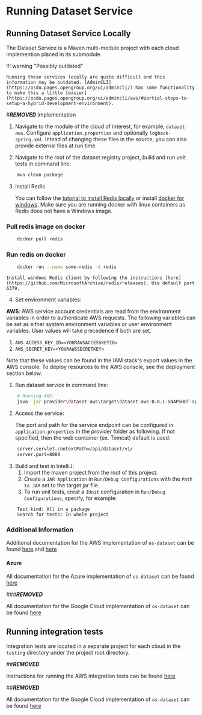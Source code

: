 # Running Dataset Service 

## Running Dataset Service Locally

The Dataset Service is a Maven multi-module project with each cloud implemention placed in its submodule.

!!! warning "Possibly outdated"

    Running these services locally are quite difficult and this information may be outdated. [AdminCLI](https://osdu.pages.opengroup.org/ui/admincli/) has some functionality to make this a little [easier](https://osdu.pages.opengroup.org/ui/admincli/aws/#partial-steps-to-setup-a-hybrid-development-environment).

#***REMOVED*** Implementation

1. Navigate to the module of the cloud of interest, for example, ```dataset-aws```. Configure ```application.properties``` and optionally ```logback-spring.xml```. Intead of changing these files in the source, you can also provide external files at run time.

2. Navigate to the root of the dataset registry project, build and run unit tests in command line:

```bash
    mvn clean package
```

3. Install Redis

    You can follow the [tutorial to install Redis locally](https://koukia.ca/installing-redis-on-windows-using-docker-containers-7737d2ebc25e) or install [docker for windows](https://docs.docker.com/docker-for-windows/install/). Make sure you are running docker with linux containers as Redis does not have a Windows image.

### Pull redis image on docker
```bash
    docker pull redis
```
### Run redis on docker
```bash
    docker run --name some-redis -d redis
```

    Install windows Redis client by following the instructions [here](https://github.com/MicrosoftArchive/redis/releases). Use default port 6379.

4. Set environment variables:

**AWS**: AWS service account credentials are read from the environment variables in order to
authenticate AWS requests. The following variables can be set as either system environment
variables or user environment variables. User values will take precedence if both are set.

1. `AWS_ACCESS_KEY_ID=<YOURAWSACCESSKEYID>`
2. `AWS_SECRET_KEY=<YOURAWSSECRETKEY>`

Note that these values can be found in the IAM stack's export values in the AWS console. To
deploy resources to the AWS console, see the deployment section below.

1. Run dataset service in command line:

```bash
    # Running AWS:
    java -jar provider\dataset-aws\target\dataset-aws-0.0.1-SNAPSHOT-spring-boot.jar
```

2. Access the service:

    The port and path for the service endpoint can be configured in ```application.properties``` in the provider folder as following. If not specified, then  the web container (ex. Tomcat) default is used:

```bash
    server.servlet.contextPath=/api/dataset/v1/
    server.port=8080
```

3. Build and test in IntelliJ:
    1. Import the maven project from the root of this project.
    2. Create a ```JAR Application``` in ```Run/Debug Configurations``` with the ```Path to JAR``` set to the target jar file.
    3. To run unit tests, creat a ```JUnit``` configuration in ```Run/Debug Configurations```, specify, for example:

```text
    Test kind: All in a package
    Search for tests: In whole project
```

### Additional Information

Additional documentation for the AWS implementation of `os-dataset` can be found [here](https://community.opengroup.org/osdu/platform/system/dataset/-/blob/master/provider/dataset-aws/README.md) and [here](https://community.opengroup.org/osdu/platform/system/dataset/-/blob/master/devops/aws/chart/README.md)

#### Azure

All documentation for the Azure implementation of `os-dataset` can be found [here](https://community.opengroup.org/osdu/platform/system/dataset/-/blob/master/provider/dataset-azure/README.md)

###***REMOVED***

All documentation for the Google Cloud implementation of `os-dataset` can be found [here](https://community.opengroup.org/osdu/platform/system/dataset/-/blob/master/provider/dataset-gc/README.md)

## Running integration tests

Integration tests are located in a separate project for each cloud in the ```testing``` directory under the project root directory.

##***REMOVED***

Instructions for running the AWS integration tests can be found [here](https://community.opengroup.org/osdu/platform/system/dataset/-/blob/master/provider/dataset-aws/README.md)

##***REMOVED***

All documentation for the Google Cloud implementation of `os-dataset` can be found [here](https://community.opengroup.org/osdu/platform/system/dataset/-/blob/master/provider/dataset-gc/README.md)